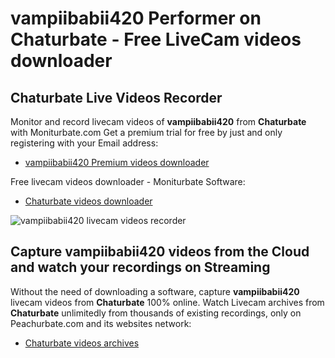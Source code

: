# vampiibabii420 Performer on Chaturbate - Free LiveCam videos downloader

## Chaturbate Live Videos Recorder

Monitor and record livecam videos of **vampiibabii420** from **Chaturbate** with Moniturbate.com
Get a premium trial for free by just and only registering with your Email address:
* [vampiibabii420 Premium videos downloader](https://moniturbate.com/request-demo-licence-key.html)

Free livecam videos downloader - Moniturbate Software:
* [Chaturbate videos downloader](https://moniturbate.com/moniturbate-download-software.html)

![vampiibabii420 livecam videos recorder](https://peachurnet.com/templates/moniturbate-software.png)


## Capture vampiibabii420 videos from the Cloud and watch your recordings on Streaming

Without the need of downloading a software, capture **vampiibabii420** livecam videos from **Chaturbate** 100% online.
Watch Livecam archives from **Chaturbate** unlimitedly from thousands of existing recordings, only on Peachurbate.com and its websites network:
* [Chaturbate videos archives](https://peachurnet.com/)
